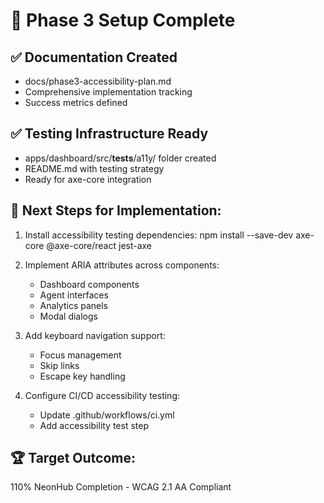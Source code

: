 # 🎯 Phase 3 Setup Complete

## ✅ Documentation Created

- docs/phase3-accessibility-plan.md
- Comprehensive implementation tracking
- Success metrics defined

## ✅ Testing Infrastructure Ready

- apps/dashboard/src/**tests**/a11y/ folder created
- README.md with testing strategy
- Ready for axe-core integration

## 🚀 Next Steps for Implementation:

1. Install accessibility testing dependencies: npm install --save-dev axe-core
   @axe-core/react jest-axe

2. Implement ARIA attributes across components:
   - Dashboard components
   - Agent interfaces
   - Analytics panels
   - Modal dialogs

3. Add keyboard navigation support:
   - Focus management
   - Skip links
   - Escape key handling

4. Configure CI/CD accessibility testing:
   - Update .github/workflows/ci.yml
   - Add accessibility test step

## 🏆 Target Outcome:

110% NeonHub Completion - WCAG 2.1 AA Compliant
